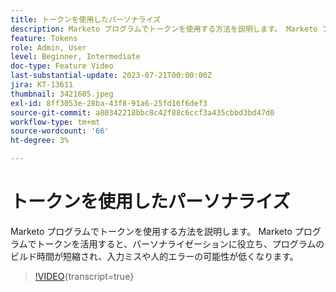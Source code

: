 ```yaml
---
title: トークンを使用したパーソナライズ
description: Marketo プログラムでトークンを使用する方法を説明します。 Marketo プログラムでトークンを活用すると、パーソナライゼーションに役立ち、プログラムのビルド時間が短縮され、入力ミスや人的エラーの可能性が低くなります。
feature: Tokens
role: Admin, User
level: Beginner, Intermediate
doc-type: Feature Video
last-substantial-update: 2023-07-21T00:00:00Z
jira: KT-13611
thumbnail: 3421605.jpeg
exl-id: 8ff3053e-28ba-43f8-91a6-25fd16f6def3
source-git-commit: a80342218bbc8c42f88c6ccf3a435cbbd3bd47d0
workflow-type: tm+mt
source-wordcount: '66'
ht-degree: 3%

---
```


# トークンを使用したパーソナライズ

Marketo プログラムでトークンを使用する方法を説明します。 Marketo プログラムでトークンを活用すると、パーソナライゼーションに役立ち、プログラムのビルド時間が短縮され、入力ミスや人的エラーの可能性が低くなります。

>[!VIDEO](https://video.tv.adobe.com/v/3423551/?learn=on&captions=jpn){transcript=true}
